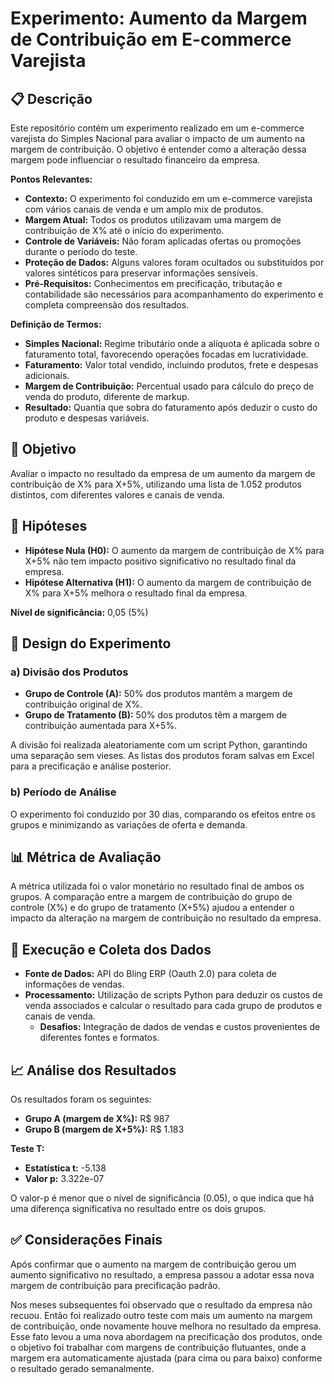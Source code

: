 # Experimento: Aumento da Margem de Contribuição em E-commerce Varejista

## 📋 Descrição

Este repositório contém um experimento realizado em um e-commerce varejista do Simples Nacional para avaliar o impacto de um aumento na margem de contribuição. O objetivo é entender como a alteração dessa margem pode influenciar o resultado financeiro da empresa.

**Pontos Relevantes:**

- **Contexto:** O experimento foi conduzido em um e-commerce varejista com vários canais de venda e um amplo mix de produtos.
- **Margem Atual:** Todos os produtos utilizavam uma margem de contribuição de X% até o início do experimento.
- **Controle de Variáveis:** Não foram aplicadas ofertas ou promoções durante o período do teste.
- **Proteção de Dados:** Alguns valores foram ocultados ou substituídos por valores sintéticos para preservar informações sensíveis.
- **Pré-Requisitos:** Conhecimentos em precificação, tributação e contabilidade são necessários para acompanhamento do experimento e completa compreensão dos resultados.

**Definição de Termos:**

- **Simples Nacional:** Regime tributário onde a alíquota é aplicada sobre o faturamento total, favorecendo operações focadas em lucratividade.
- **Faturamento:** Valor total vendido, incluindo produtos, frete e despesas adicionais.
- **Margem de Contribuição:** Percentual usado para cálculo do preço de venda do produto, diferente de markup.
- **Resultado:** Quantia que sobra do faturamento após deduzir o custo do produto e despesas variáveis.

## 🎯 Objetivo

Avaliar o impacto no resultado da empresa de um aumento da margem de contribuição de X% para X+5%, utilizando uma lista de 1.052 produtos distintos, com diferentes valores e canais de venda.

## 🧩 Hipóteses

- **Hipótese Nula (H0):** O aumento da margem de contribuição de X% para X+5% não tem impacto positivo significativo no resultado final da empresa.
- **Hipótese Alternativa (H1):** O aumento da margem de contribuição de X% para X+5% melhora o resultado final da empresa.

**Nível de significância:** 0,05 (5%)

## 🧪 Design do Experimento

### a) Divisão dos Produtos

- **Grupo de Controle (A):** 50% dos produtos mantêm a margem de contribuição original de X%.
- **Grupo de Tratamento (B):** 50% dos produtos têm a margem de contribuição aumentada para X+5%.

A divisão foi realizada aleatoriamente com um script Python, garantindo uma separação sem vieses. As listas dos produtos foram salvas em Excel para a precificação e análise posterior.

### b) Período de Análise

O experimento foi conduzido por 30 dias, comparando os efeitos entre os grupos e minimizando as variações de oferta e demanda.

## 📊 Métrica de Avaliação

A métrica utilizada foi o valor monetário no resultado final de ambos os grupos. A comparação entre a margem de contribuição do grupo de controle (X%) e do grupo de tratamento (X+5%) ajudou a entender o impacto da alteração na margem de contribuição no resultado da empresa.

## 🚀 Execução e Coleta dos Dados

- **Fonte de Dados:** API do Bling ERP (Oauth 2.0) para coleta de informações de vendas.
- **Processamento:** Utilização de scripts Python para deduzir os custos de venda associados e calcular o resultado para cada grupo de produtos e canais de venda.
  - **Desafios:** Integração de dados de vendas e custos provenientes de diferentes fontes e formatos.

## 📈 Análise dos Resultados

Os resultados foram os seguintes:

- **Grupo A (margem de X%):** R$ 987
- **Grupo B (margem de X+5%):** R$ 1.183

**Teste T:**
- **Estatística t:** -5.138
- **Valor p:** 3.322e-07

O valor-p é menor que o nível de significância (0.05), o que indica que há uma diferença significativa no resultado entre os dois grupos.

## ✅ Considerações Finais

Após confirmar que o aumento na margem de contribuição gerou um aumento significativo no resultado, a empresa passou a adotar essa nova margem de contribuição para precificação padrão.

Nos meses subsequentes foi observado que o resultado da empresa não recuou. Então foi realizado outro teste com mais um aumento na margem de contribuição, onde novamente houve melhora no resultado da empresa. Esse fato levou a uma nova abordagem na precificação dos produtos, onde o objetivo foi trabalhar com margens de contribuição flutuantes, onde a margem era automaticamente ajustada (para cima ou para baixo) conforme o resultado gerado semanalmente.
